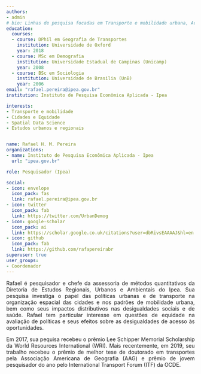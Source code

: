 ```yaml
---
authors:
- admin
# bio: Linhas de pesquisa focadas em Transporte e mobilidade urbana, Acessibilidade, Equidade e Cidades.
education:
  courses:
  - course: DPhil em Geografia de Transportes
    institution: Universidade de Oxford
    year: 2018
  - course: MSc em Demografia
    institution: Universidade Estadual de Campinas (Unicamp)
    year: 2008
  - course: BSc em Sociologia
    institution: Universidade de Brasilia (UnB)
    year: 2006
email: "rafael.pereira@ipea.gov.br"
institution: Instituto de Pesquisa Econômica Aplicada - Ipea

interests:
- Transporte e mobilidade
- Cidades e Equidade
- Spatial Data Science
- Estudos urbanos e regionais


name: Rafael H. M. Pereira
organizations:
- name: Instituto de Pesquisa Econômica Aplicada - Ipea
  url: "ipea.gov.br"

role: Pesquisador (Ipea)

social:
- icon: envelope
  icon_pack: fas
  link: rafael.pereira@ipea.gov.br
- icon: twitter
  icon_pack: fab
  link: https://twitter.com/UrbanDemog
- icon: google-scholar
  icon_pack: ai
  link: https://scholar.google.co.uk/citations?user=dbRivsEAAAAJ&hl=en
- icon: github
  icon_pack: fab
  link: https://github.com/rafapereirabr
superuser: true
user_groups:
- Coordenador
---
```


<p align="justify">
Rafael é pesquisador e chefe da assessoria de métodos quantitativos da Diretoria de Estudos Regionais, Urbanos e Ambientais do Ipea. Sua pesquisa investiga o papel das políticas urbanas e de transporte na organização espacial das cidades e nos padrões de mobilidade urbana, bem como seus impactos distributivos nas desigualdades sociais e de saúde. Rafael tem particular interesse em questões de equidade na avaliação de políticas e seus efeitos sobre as desigualdades de acesso às oportunidades.
</p>

<p align="justify">
Em 2017, sua pequisa recebeu o prêmio Lee Schipper Memorial Scholarship da World Resources International (WRI). Mais recentemente, em 2019, seu trabalho recebeu o prêmio de melhor tese de doutorado em transportes pela Associação Americana de Geografia (AAG) e prêmio de jovem pesquisador do ano pelo International Transport Forum (ITF) da OCDE.
</p>
